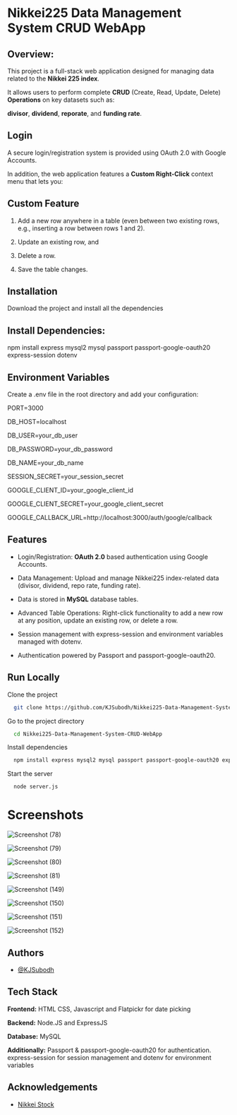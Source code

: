 # Nikkei225 Data Management System CRUD WebApp 

## Overview: 

This project is a full-stack web application designed for managing data related to the **Nikkei 225 index**. 

It allows users to perform complete **CRUD** (Create, Read, Update, Delete) **Operations** on key datasets such as: 

**divisor**, **dividend**, **reporate**, and **funding rate**. 

## Login
A secure login/registration system is provided using OAuth 2.0 with Google Accounts.

In addition, the web application features a **Custom Right-Click** context menu that lets you:

## Custom Feature
1) Add a new row anywhere in a table (even between two existing rows, e.g., inserting a row between rows 1 and 2).

2) Update an existing row, and

3) Delete a row.

4) Save the table changes.




## Installation

Download the project and install all the dependencies


## Install Dependencies:

npm install express mysql2 mysql passport passport-google-oauth20 express-session dotenv

## Environment Variables

Create a .env file in the root directory and add your configuration:

PORT=3000

DB_HOST=localhost

DB_USER=your_db_user

DB_PASSWORD=your_db_password

DB_NAME=your_db_name

SESSION_SECRET=your_session_secret

GOOGLE_CLIENT_ID=your_google_client_id

GOOGLE_CLIENT_SECRET=your_google_client_secret

GOOGLE_CALLBACK_URL=http://localhost:3000/auth/google/callback



## Features

- Login/Registration:
   **OAuth 2.0** based authentication using Google Accounts.
- Data Management:
   Upload and manage Nikkei225 index-related data (divisor,    dividend, repo rate, funding rate).
   
- Data is stored in **MySQL** database tables.
- Advanced Table Operations:
   Right-click functionality to add a new row at any position, update an existing row, or delete a row.
- Session management with express-session and environment variables managed with dotenv.

- Authentication powered by Passport and passport-google-oauth20.


## Run Locally

Clone the project

```bash
  git clone https://github.com/KJSubodh/Nikkei225-Data-Management-System-CRUD-WebApp
```

Go to the project directory

```bash
  cd Nikkei225-Data-Management-System-CRUD-WebApp
```

Install dependencies

```bash
  npm install express mysql2 mysql passport passport-google-oauth20 express-session dotenv
```

Start the server

```bash
  node server.js
```

# Screenshots


![Screenshot (78)](https://github.com/user-attachments/assets/86a12e41-35c8-4b93-a80e-97777900cdbf)


![Screenshot (79)](https://github.com/user-attachments/assets/11efebe3-14db-4e22-868a-50468e1df7fa)


![Screenshot (80)](https://github.com/user-attachments/assets/16877e9b-f5e7-47ed-95e8-5ac3f29991b3)


![Screenshot (81)](https://github.com/user-attachments/assets/f985f922-4d1a-4f69-9949-cd12c9b0051b)


![Screenshot (149)](https://github.com/user-attachments/assets/440a3d53-a311-45c2-be8e-d6227118cc48)


![Screenshot (150)](https://github.com/user-attachments/assets/e9b595c4-6d3f-4221-9f01-e702d8a6352b)


![Screenshot (151)](https://github.com/user-attachments/assets/7c93bc2f-3096-4efe-a1b9-876f7b23b34f)


![Screenshot (152)](https://github.com/user-attachments/assets/0e2a9ffd-4ed2-4b8e-8a4f-25f2dea0d949)



## Authors

- [@KJSubodh](https://github.com/KJSubodh)


## Tech Stack

**Frontend:** HTML CSS, Javascript and Flatpickr for date picking

**Backend:** Node.JS and ExpressJS

**Database:** MySQL

**Additionally:** Passport & passport-google-oauth20 for authentication. express-session for session management and
dotenv for environment variables


## Acknowledgements

 - [Nikkei Stock](https://indexes.nikkei.co.jp/nkave/archives/faq/faq_nikkei_stock_average_en.pdf)


